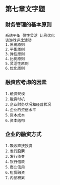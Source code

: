 ## 第七章文字题

### 财务管理的基本原则

```tex
系统平衡 弹性灵活 比例优化
谈游戏评比活动
1.系统原则
2.平衡原则
3.弹性原则
4.比例原则
5.灵活性原则
6.优化原则
```

### 融资应考虑的因素

```
1.融资规模
2.融资时机
3.企业财务状况和经营状况
4.企业的资信水平
5.资本成本
6.资本结构
```

### 企业的融资方式

```
1.吸收直接投资
2.发行股票
3.发行债券
4.银行借款
5.商业信用
6.租赁融资
7.内部积累
```

